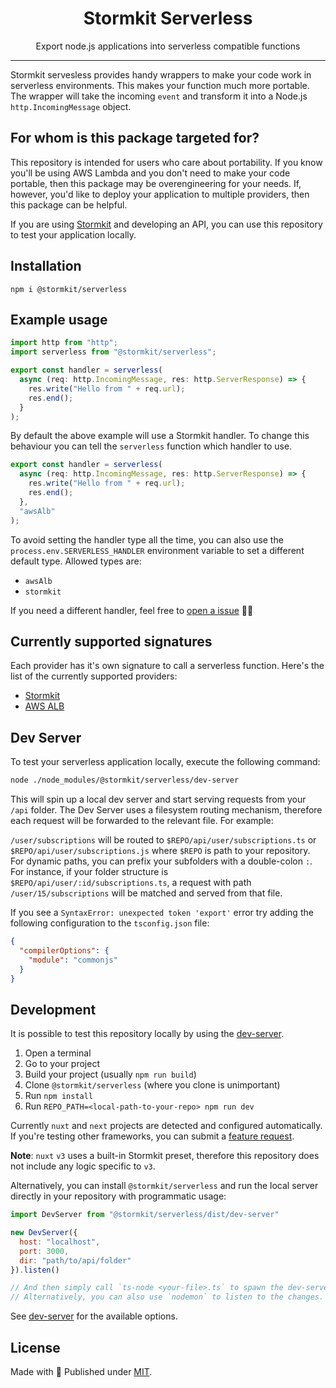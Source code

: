 <h1 align="center">Stormkit Serverless</h1>
<p align="center">Export node.js applications into serverless compatible functions</p>
<hr />

Stormkit servesless provides handy wrappers to make your code work in serverless environments. 
This makes your function much more portable. The wrapper will take the incoming `event` and transform
it into a Node.js `http.IncomingMessage` object.

## For whom is this package targeted for? 

This repository is intended for users who care about portability. If you know you'll be using AWS Lambda and 
you don't need to make your code portable, then this package may be overengineering for your needs. If, 
however, you'd like to deploy your application to multiple providers, then this package can be helpful.

If you are using [Stormkit](https://www.stormkit.io) and developing an API, you can use this repository to test
your application locally.

## Installation

```
npm i @stormkit/serverless
```

## Example usage

```js
import http from "http";
import serverless from "@stormkit/serverless";

export const handler = serverless(
  async (req: http.IncomingMessage, res: http.ServerResponse) => {
    res.write("Hello from " + req.url);
    res.end();
  }
);
```

By default the above example will use a Stormkit handler. To change this behaviour you can tell
the `serverless` function which handler to use.

```js
export const handler = serverless(
  async (req: http.IncomingMessage, res: http.ServerResponse) => {
    res.write("Hello from " + req.url);
    res.end();
  },
  "awsAlb"
);
```

To avoid setting the handler type all the time, you can also use the `process.env.SERVERLESS_HANDLER`
environment variable to set a different default type. Allowed types are:

- `awsAlb`
- `stormkit`

If you need a different handler, feel free to [open a issue](https://github.com/stormkit-io/serverless/issues) 🙏🏻

## Currently supported signatures

Each provider has it's own signature to call a serverless function. Here's the list of the currently
supported providers:

- [Stormkit](https://www.stormkit.io)
- [AWS ALB](https://docs.aws.amazon.com/lambda/latest/dg/services-alb.html)

## Dev Server

To test your serverless application locally, execute the following command:

```bash
node ./node_modules/@stormkit/serverless/dev-server
```

This will spin up a local dev server and start serving requests from your `/api` folder. The Dev Server
uses a filesystem routing mechanism, therefore each request will be forwarded to the relevant file. For example:

`/user/subscriptions` will be routed to `$REPO/api/user/subscriptions.ts` or `$REPO/api/user/subscriptions.js` where `$REPO` is path to your repository. For dynamic paths, you can prefix your subfolders with a double-colon `:`. For instance, if your folder structure is `$REPO/api/user/:id/subscriptions.ts`, a request with path `/user/15/subscriptions` will be matched and served from that file.

If you see a `SyntaxError: unexpected token 'export'` error try adding the following configuration
to the `tsconfig.json` file:

```json
{
  "compilerOptions": {
    "module": "commonjs"
  }
}
```

## Development

It is possible to test this repository locally by using the [dev-server](./src/dev-server/index.ts).

1. Open a terminal
2. Go to your project
3. Build your project (usually `npm run build`)
4. Clone `@stormkit/serverless` (where you clone is unimportant)
6. Run `npm install`
7. Run `REPO_PATH=<local-path-to-your-repo> npm run dev`

Currently `nuxt` and `next` projects are detected and configured automatically. If you're testing other
frameworks, you can submit a [feature request](https://github.com/stormkit-io/serverless/issues).

**Note**: `nuxt` `v3` uses a built-in Stormkit preset, therefore this repository does not include any logic
specific to `v3`. 

Alternatively, you can install `@stormkit/serverless` and run the local server directly in your 
repository with programmatic usage:

```javascript
import DevServer from "@stormkit/serverless/dist/dev-server"

new DevServer({
  host: "localhost",
  port: 3000,
  dir: "path/to/api/folder"
}).listen()

// And then simply call `ts-node <your-file>.ts` to spawn the dev-server up. 
// Alternatively, you can also use `nodemon` to listen to the changes.
```

See [dev-server](./src/dev-server.ts) for the available options.

## License 

Made with 💛 Published under [MIT](./LICENSE).
